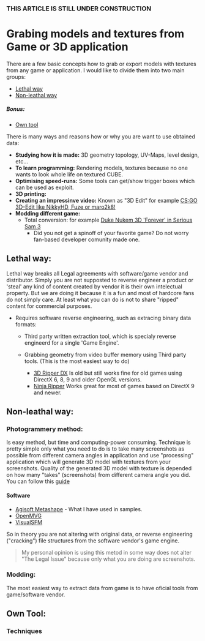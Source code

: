 ### THIS ARTICLE IS STILL UNDER CONSTRUCTION

# Grabing models and textures from Game or 3D application

There are a few basic concepts how to grab or export models with textures from any game or application. I would like to divide them into two main groups:
* [Lethal way](https://github.com/aknavj/articles/new/master#lethal-way)
* [Non-leathal way](https://github.com/aknavj/articles/new/master#non-lethal-way)
##### Bonus:
* [Own tool](https://github.com/aknavj/articles/new/master#own-tool)


There is many ways and reasons how or why you are want to use obtained data:
* **Studying how it is made:** 3D geometry topology, UV-Maps, level design, etc...
* **To learn programming:** Rendering models, textures because no one wants to look whole life on textured CUBE.
* **Optimising speed-runs:** Some tools can get/show trigger boxes which can be used as exploit.
* **3D printing:** 
* **Creating an impressinve video:** Known as "3D Edit" for example [CS:GO 3D-Edit like NikkyHD, Fuze or maro2k8!](https://www.youtube.com/watch?v=R-fq8o4Do3g)
* **Modding different game:** 
  * Total conversion: for example [Duke Nukem 3D 'Forever' in Serious Sam 3](https://www.youtube.com/watch?v=BDSUeD-WErY)
    * Did you not get a spinoff of your favorite game? Do not worry fan-based developer comunity made one.

## **Lethal way:**
 
Lethal way breaks all Legal agreements with software/game vendor and distributor. Simply you are not supposted to reverse engineer a product or 'steal' any kind of content created by vendor it is their own intelectual property. But we are doing it because it is a fun and most of hardcore fans do not simply care. At least what you can do is not to share "ripped" content for commercial purposes.
 
* Requires software reverse engineering, such as extracing binary data formats:

  * Third party written extraction tool, which is specialy reverse engineerd for a single 'Game Engine'.

  * Grabbing geometry from video buffer memory using Third party tools. (This is the most easiest way to do)
    * [3D Ripper DX](http://www.deep-shadows.com/hax/3DRipperDX.htm) Is old but still works fine for old games using DirectX 6, 8, 9 and older OpenGL versions.
    * [Ninja Ripper](https://gamebanana.com/tools/5638) Works great for most of games based on DirectX 9 and newer.
  
## **Non-leathal way:**

### Photogrammery method:

Is easy method, but time and computing-power consuming. Technique is pretty simple only what you need to do is to take many screenshots as possible from different camera angles in application and use "processing" application which will generate 3D model with textures from your screenshots. Quality of the generated 3D model with texture is depended on how many "takes" (screenshots) from different camera angle you did. You can follow this [guide]()

#### Software
* [Agisoft Metashape](https://www.agisoft.com/) - What I have used in samples.
* [OpenMVG](https://github.com/openMVG/openMVG)
* [VisualSFM](http://ccwu.me/vsfm/)

So in theory you are not altering with original data, or reverse engineering ("cracking") file structures from the software vendor's game engine.

> My personal opinion is using this metod in some way does not alter "The Legal Issue" because only what you are doing are screenshots.

### Modding:

The most easiest way to extract data from game is to have oficial tools from game/software vendor. 
  
## **Own Tool:** 

### Techniques
